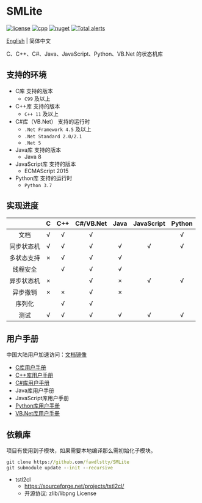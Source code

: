 # SMLite

[![license](https://img.shields.io/github/license/fawdlstty/SMLite?color=09f)](./LICENSE)
[![cpp](https://img.shields.io/lgtm/grade/cpp/github/fawdlstty/SMLite)](https://lgtm.com/projects/g/fawdlstty/SMLite)
[![nuget](https://img.shields.io/nuget/dt/Fawdlstty.SMLite?label=nuget%20downloads)](https://www.nuget.org/packages/Fawdlstty.SMLite)
[![Total alerts](https://img.shields.io/lgtm/alerts/g/fawdlstty/SMLite.svg?logo=lgtm)](https://lgtm.com/projects/g/fawdlstty/SMLite/alerts/)

<!--
[![csharp](https://img.shields.io/lgtm/grade/csharp/github/fawdlstty/SMLite)](https://lgtm.com/projects/g/fawdlstty/SMLite)
[![python](https://img.shields.io/lgtm/grade/python/github/fawdlstty/SMLite)](https://lgtm.com/projects/g/fawdlstty/SMLite)
[![AppVeyor Build](https://img.shields.io/appveyor/build/fawdlstty/SMLite)](https://ci.appveyor.com/project/fawdlstty/SMLite)
[![Coverage Status](https://coveralls.io/repos/github/fawdlstty/SMLite/badge.svg)](https://coveralls.io/github/fawdlstty/SMLite)
-->

[English](./README.md) | 简体中文

C、C++、C#、Java、JavaScript、Python、VB.Net 的状态机库

## 支持的环境

- C库 支持的版本
    + `C99` 及以上
- C++库 支持的版本
    + `C++ 11` 及以上
- C#库（VB.Net） 支持的运行时
    + `.Net Framework 4.5` 及以上
    + `.Net Standard 2.0/2.1`
    + `.Net 5`
- Java库 支持的版本
    + Java 8
- JavaScript库 支持的版本
    + ECMAScript 2015
- Python库 支持的运行时
    + `Python 3.7`

## 实现进度

|           |   C   |  C++  | C#/VB.Net |  Java  | JavaScript | Python |
|   :---:   | :---: | :---: |   :---:   | :---: |    :---:    | :---: |
|    文档    |   √   |   √   |     √     |       |             |   √   |
| 同步状态机 |   √   |   √   |     √     |   √   |      √      |   √   |
| 多状态支持 |   ×   |   √   |     √     |   √   |             |       |
|  线程安全  |       |   √   |     √     |   √   |             |       |
| 异步状态机 |   ×   |       |     √     |   ×   |      √      |   √   |
|  异步撤销  |   ×   |   ×   |     √     |   ×   |             |       |
|   序列化   |       |   √   |     √     |       |             |       |
|    测试    |   √   |   √   |     √     |   √   |      √      |   √   |

## 用户手册

中国大陆用户加速访问：[文档镜像](https://www.fawdlstty.com/smlite/)

- [C库用户手册](docs/chapters/c_zh.md)
- [C++库用户手册](docs/chapters/cpp_zh.md)
- [C#库用户手册](docs/chapters/csharp_zh.md)
- Java库用户手册
- JavaScript库用户手册
- [Python库用户手册](docs/chapters/python_zh.md)
- [VB.Net库用户手册](docs/chapters/vb.net_zh.md)

## 依赖库

项目有使用到子模块，如果需要本地编译那么需初始化子模块。

```cmd
git clone https://github.com/fawdlstty/SMLite
git submodule update --init --recursive
```

- tstl2cl
    + https://sourceforge.net/projects/tstl2cl/
    + 开源协议: zlib/libpng License
